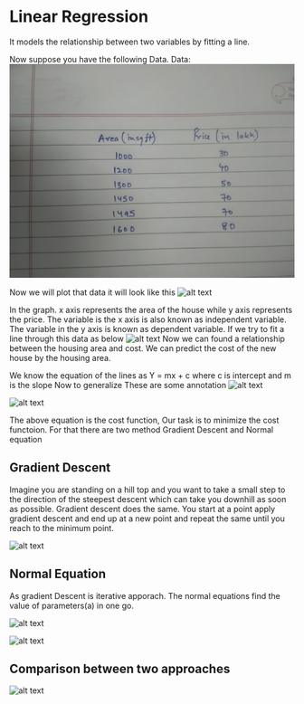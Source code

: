 # Linear Regression

It models the relationship between two variables by fitting a line.

Now suppose you have the following Data.
Data: 
![alt text](./pic_1.jpg)

Now we will plot that data it will look like this
![alt text]("chart_1.png")

In the graph. x axis represents the area of the house while y axis represents the price. The variable is the x axis is also known as independent variable. The variable in the y axis is known as dependent variable. 
If we try to fit a line through this data as below
![alt text]("Linear_line.png")
Now we can found a relationship between the housing area and cost. We can predict the cost of the new house by the housing area.

We know the equation of the lines as 
Y = mx + c where c is intercept and m is the slope
Now to generalize These are some annotation
![alt text]("pic_2.jpg")

![alt text]("pic_5.jpg")

The above equation is the cost function, Our task is to minimize the cost functoion. For that there are two method Gradient Descent and Normal equation

## Gradient Descent
Imagine you are standing on a hill top and you want to take a small step to the direction of the steepest descent which can take you downhill as soon as possible. Gradient descent does the same. You start at a point apply gradient descent and end up at a new point and repeat the same until you reach to the minimum point.

![alt text]("pic_4.jpg")

## Normal Equation
As gradient Descent is iterative apporach. The normal equations find the value of parameters(a) in one go.

![alt text]("pic_6.jpg")

![alt text]("pic_7.jpg")

## Comparison between two approaches

![alt text]("pic_8.jpg")

